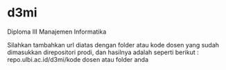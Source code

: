 # d3mi
Diploma III Manajemen Informatika

Silahkan tambahkan url diatas dengan folder atau kode dosen yang sudah dimasukkan direpositori prodi, dan hasilnya adalah seperti berikut : repo.ulbi.ac.id/d3mi/kode dosen atau folder anda
